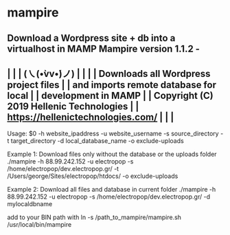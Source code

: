 # mampire
Download a Wordpress site + db into a virtualhost in MAMP
Mampire version 1.1.2 - 
-----------------------------------------------
|                                             |
|               (㇏(•̀vv•́)ノ)                   |
|                                             |
| Downloads all Wordpress project files       |
| and imports remote database for local       | 
| development in MAMP                         |
| Copyright (C) 2019 Hellenic Technologies    |
| https://hellenictechnologies.com/           |
|                                             |
-----------------------------------------------

Usage: $0 -h website_ipaddress -u website_username -s source_directory -t target_directory -d local_database_name -o exclude-uploads

Example 1: Download files only without the database or the uploads folder
./mampire -h 88.99.242.152 -u electropop -s /home/electropop/dev.electropop.gr/ -t /Users/george/Sites/electropop/htdocs/ -o exclude-uploads

Example 2: Download all files and database in current folder
./mampire -h 88.99.242.152 -u electropop -s /home/electropop/dev.electropop.gr/ -d mylocaldbname

add to your BIN path with 
ln -s /path_to_mampire/mampire.sh /usr/local/bin/mampire